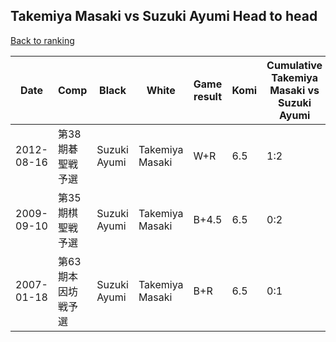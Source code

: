 ## Takemiya Masaki vs Suzuki Ayumi Head to head

[Back to ranking](../../index.md)




| **Date** | **Comp** | **Black** | **White** | **Game result** | **Komi** | **Cumulative Takemiya Masaki vs Suzuki Ayumi** | **Takemiya Masaki streak** | **Suzuki Ayumi streak** | 
| --- | --- | --- | --- | --- | --- | --- | --- | --- |
| 2012-08-16 | 第38期碁聖戦予選 | Suzuki Ayumi | Takemiya Masaki | W+R | 6.5 | 1:2 | 1 | 0 | 
| 2009-09-10 | 第35期棋聖戦予選 | Suzuki Ayumi | Takemiya Masaki | B+4.5 | 6.5 | 0:2 | 0 | 2 | 
| 2007-01-18 | 第63期本因坊戦予選 | Suzuki Ayumi | Takemiya Masaki | B+R | 6.5 | 0:1 | 0 | 1 |





